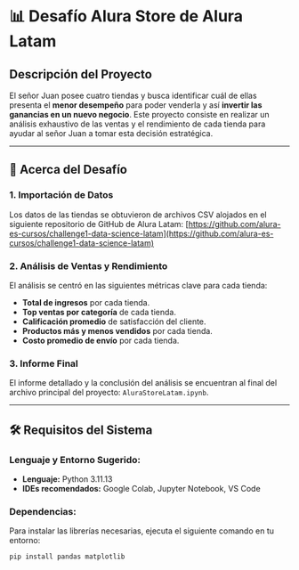 # 📊 Desafío Alura Store de Alura Latam

## Descripción del Proyecto

El señor Juan posee cuatro tiendas y busca identificar cuál de ellas presenta el **menor desempeño** para poder venderla y así **invertir las ganancias en un nuevo negocio**. Este proyecto consiste en realizar un análisis exhaustivo de las ventas y el rendimiento de cada tienda para ayudar al señor Juan a tomar esta decisión estratégica.

---

## 🚀 Acerca del Desafío

### 1. **Importación de Datos**

Los datos de las tiendas se obtuvieron de archivos CSV alojados en el siguiente repositorio de GitHub de Alura Latam:
[https://github.com/alura-es-cursos/challenge1-data-science-latam](https://github.com/alura-es-cursos/challenge1-data-science-latam)

### 2. **Análisis de Ventas y Rendimiento**

El análisis se centró en las siguientes métricas clave para cada tienda:

* **Total de ingresos** por cada tienda.
* **Top ventas por categoría** de cada tienda.
* **Calificación promedio** de satisfacción del cliente.
* **Productos más y menos vendidos** por cada tienda.
* **Costo promedio de envío** por cada tienda.

### 3. **Informe Final**

El informe detallado y la conclusión del análisis se encuentran al final del archivo principal del proyecto: `AluraStoreLatam.ipynb`.

---

## 🛠️ Requisitos del Sistema

### Lenguaje y Entorno Sugerido:

* **Lenguaje:** Python 3.11.13
* **IDEs recomendados:** Google Colab, Jupyter Notebook, VS Code

### Dependencias:

Para instalar las librerías necesarias, ejecuta el siguiente comando en tu entorno:

```bash
pip install pandas matplotlib
